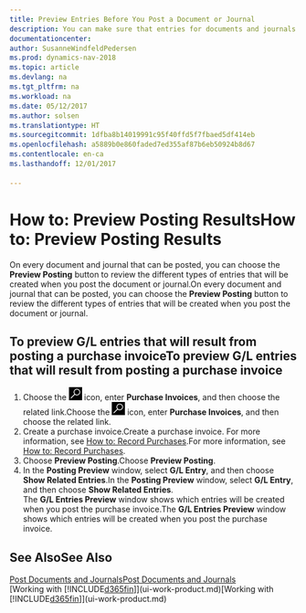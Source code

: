 ```yaml
---
title: Preview Entries Before You Post a Document or Journal
description: You can make sure that entries for documents and journals are accurate before you post them to the general ledger.
documentationcenter: 
author: SusanneWindfeldPedersen
ms.prod: dynamics-nav-2018
ms.topic: article
ms.devlang: na
ms.tgt_pltfrm: na
ms.workload: na
ms.date: 05/12/2017
ms.author: solsen
ms.translationtype: HT
ms.sourcegitcommit: 1dfba8b14019991c95f40ffd5f7fbaed5df414eb
ms.openlocfilehash: a5889b0e860faded7ed355af87b6eb50924b8d67
ms.contentlocale: en-ca
ms.lasthandoff: 12/01/2017

---
```

# <a name="how-to-preview-posting-results"></a><span data-ttu-id="f0ba4-103">How to: Preview Posting Results</span><span class="sxs-lookup"><span data-stu-id="f0ba4-103">How to: Preview Posting Results</span></span>
<span data-ttu-id="f0ba4-104">On every document and journal that can be posted, you can choose the **Preview Posting** button to review the different types of entries that will be created when you post the document or journal.</span><span class="sxs-lookup"><span data-stu-id="f0ba4-104">On every document and journal that can be posted, you can choose the **Preview Posting** button to review the different types of entries that will be created when you post the document or journal.</span></span>

## <a name="to-preview-gl-entries-that-will-result-from-posting-a-purchase-invoice"></a><span data-ttu-id="f0ba4-105">To preview G/L entries that will result from posting a purchase invoice</span><span class="sxs-lookup"><span data-stu-id="f0ba4-105">To preview G/L entries that will result from posting a purchase invoice</span></span>
1. <span data-ttu-id="f0ba4-106">Choose the ![Search for Page or Report](media/ui-search/search_small.png "Search for Page or Report icon") icon, enter **Purchase Invoices**, and then choose the related link.</span><span class="sxs-lookup"><span data-stu-id="f0ba4-106">Choose the ![Search for Page or Report](media/ui-search/search_small.png "Search for Page or Report icon") icon, enter **Purchase Invoices**, and then choose the related link.</span></span>
2. <span data-ttu-id="f0ba4-107">Create a purchase invoice.</span><span class="sxs-lookup"><span data-stu-id="f0ba4-107">Create a purchase invoice.</span></span> <span data-ttu-id="f0ba4-108">For more information, see [How to: Record Purchases](purchasing-how-record-purchases.md).</span><span class="sxs-lookup"><span data-stu-id="f0ba4-108">For more information, see [How to: Record Purchases](purchasing-how-record-purchases.md).</span></span>
3. <span data-ttu-id="f0ba4-109">Choose **Preview Posting**.</span><span class="sxs-lookup"><span data-stu-id="f0ba4-109">Choose **Preview Posting**.</span></span>
4. <span data-ttu-id="f0ba4-110">In the **Posting Preview** window, select **G/L Entry**, and then choose **Show Related Entries**.</span><span class="sxs-lookup"><span data-stu-id="f0ba4-110">In the **Posting Preview** window, select **G/L Entry**, and then choose **Show Related Entries**.</span></span>  
   <span data-ttu-id="f0ba4-111">The **G/L Entries Preview** window shows which entries will be created when you post the purchase invoice.</span><span class="sxs-lookup"><span data-stu-id="f0ba4-111">The **G/L Entries Preview** window shows which entries will be created when you post the purchase invoice.</span></span>

## <a name="see-also"></a><span data-ttu-id="f0ba4-112">See Also</span><span class="sxs-lookup"><span data-stu-id="f0ba4-112">See Also</span></span>
[<span data-ttu-id="f0ba4-113">Post Documents and Journals</span><span class="sxs-lookup"><span data-stu-id="f0ba4-113">Post Documents and Journals</span></span>](ui-post-documents-journals.md)  
<span data-ttu-id="f0ba4-114">[Working with [!INCLUDE[d365fin](includes/d365fin_md.md)]](ui-work-product.md)</span><span class="sxs-lookup"><span data-stu-id="f0ba4-114">[Working with [!INCLUDE[d365fin](includes/d365fin_md.md)]](ui-work-product.md)</span></span>


